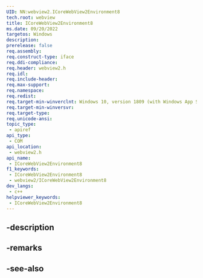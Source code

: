 ```yaml
---
UID: NN:webview2.ICoreWebView2Environment8
tech.root: webview
title: ICoreWebView2Environment8
ms.date: 09/20/2022
targetos: Windows
description: 
prerelease: false
req.assembly: 
req.construct-type: iface
req.ddi-compliance: 
req.header: webview2.h
req.idl: 
req.include-header: 
req.max-support: 
req.namespace: 
req.redist: 
req.target-min-winverclnt: Windows 10, version 1809 (with Windows App SDK 1.1 or later)
req.target-min-winversvr: 
req.target-type: 
req.unicode-ansi: 
topic_type:
 - apiref
api_type:
 - COM
api_location:
 - webview2.h
api_name:
 - ICoreWebView2Environment8
f1_keywords:
 - ICoreWebView2Environment8
 - webview2/ICoreWebView2Environment8
dev_langs:
 - c++
helpviewer_keywords:
 - ICoreWebView2Environment8
---
```


## -description

## -remarks

## -see-also

